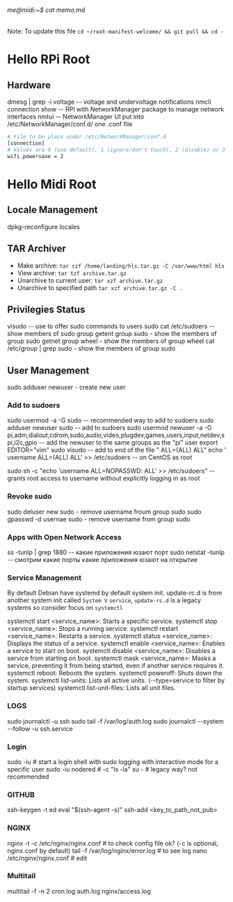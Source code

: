 ###### me@midi:~$ cat memo.md

Note: To update this file `cd ~/root-manifest-welcome/ && git pull && cd -`


# Hello RPi Root

## Hardware

dmesg | grep -i voltage -- voltage and undervoltage notifications
nmcli connection show -- RPI with NetworkManager package to manage network interfaces
nmtui -- NetworkManager UI
put into /etc/NetworkManager/conf.d/ one .conf file

```bash wifi-powersave-off.conf
# File to be place under /etc/NetworkManager/conf.d
[connection]
# Values are 0 (use default), 1 (ignore/don't touch), 2 (disable) or 3 (enable).
wifi.powersave = 2
```

# Hello Midi Root

## Locale Management
dpkg-reconfigure locales

## TAR Archiver
- Make archive: `tar czf /home/landing/hls.tar.gz -C /var/www/html hls`
- View archive: `tar tzf archive.tar.gz`
- Unarchive to current user: `tar xzf archive.tar.gz`
- Unarchive to specified path `tar xzf archive.tar.gz -C .`

## Privilegies Status
visudo -- use to offer sudo commands to users
sudo cat /etc/sudoers -- show members of sudo group
getent group sudo - show the members of group sudo
getnet group wheel - show the members of group wheel
cat /etc/group | grep sudo - show the members of group sudo


## User Management
sudo adduser newuser - create new user


### Add to sudoers
sudo usermod -a -G sudo <username> -- recommended way to add to sudoers
sudo adduser newuser sudo -- add to sudoers
sudo usermod newuser -a -G pi,adm,dialout,cdrom,sudo,audio,video,plugdev,games,users,input,netdev,spi,i2c,gpio -- add the newuser to the same groups as the "pi" user
export EDITOR="vim" sudo visudo -- add to end of the file "<username> ALL=(ALL) ALL"
echo ' username ALL=(ALL)   ALL' >> /etc/sudoers -- on CentOS as root

sudo sh -c "echo 'username ALL=NOPASSWD: ALL' >> /etc/sudoers" -- grants root access to username without explicitly logging in as root


### Revoke sudo
sudo deluser new sudo - remove username froum group sudo
sudo gpasswd -d usernae sudo - remove username from group sudo


### Apps with Open Network Access
ss -tunlp | grep 1880 -- какие приложения юзают порт
sudo netstat -tunlp -- смотрим какие порты какие приложения юзают на открытие


### Service Management
By default Debian have systemd by default system init.
update-rc.d is from another system init called `System V`
`service`, `update-rc.d` is a legacy systems so consider focus on `systemctl`

systemctl start <service_name>: Starts a specific service.
systemctl stop <service_name>: Stops a running service.
systemctl restart <service_name>: Restarts a service.
systemctl status <service_name>: Displays the status of a service.
systemctl enable <service_name>: Enables a service to start on boot.
systemctl disable <service_name>: Disables a service from starting on boot.
systemctl mask <service_name>: Masks a service, preventing it from being started, even if another service requires it.
systemctl reboot: Reboots the system.
systemctl poweroff: Shuts down the system.
systemctl list-units: Lists all active units. (--type=service to filter by startup services)
systemctl list-unit-files: Lists all unit files.


### LOGS
sudo journalctl -u ssh
sudo tail -f /var/log/auth.log
sudo journalctl --system --follow -u ssh.service


### Login
sudo -iu <username>  # start a login shell with sudo logging with interactive mode for a specific user
sudo -iu nodered    # -c "ls -la"
su - <username>     # legacy way? not recommended

### GITHUB
ssh-keygen -t ed<tab>
eval "$(ssh-agent -s)"
ssh-add <key_to_path_not_pub>


### NGINX
nginx -t -c /etc/nginx/nginx.conf  # to check config file ok? (-c is optional, nginx.conf by default)
tail -f /var/log/nginx/error.log   # to see log
nano /etc/nginx/nginx.conf         # edit


### Multitail
multitail -f -n 2 cron.log auth.log nginx/access.log